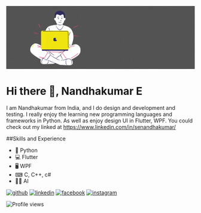![Designer and Developer and Tester](https://raw.githubusercontent.com/nandhakumare/nandhakumare/main/Nandhakumar%20(1).gif)

# Hi there 👋, Nandhakumar E
I am Nandhakumar from India, and I do design and development and testing. I really enjoy the learning new programming languages and frameworks in Python. 
As well as enjoy design UI in Flutter, WPF. You could check out my linked at https://www.linkedin.com/in/senandhakumar/

##Skills and Experience
* 🐍 Python
* 💻 Flutter
* 🖥  WPF
* ⌨ C, C++, c#
* 👨‍💻 AI

[<img src='https://cdn.jsdelivr.net/npm/simple-icons@3.0.1/icons/github.svg' alt='github' height='40'>](https://github.com/nandhakumare)  [<img src='https://cdn.jsdelivr.net/npm/simple-icons@3.0.1/icons/linkedin.svg' alt='linkedin' height='40'>](https://www.linkedin.com/in/senandhakumar/)  [<img src='https://cdn.jsdelivr.net/npm/simple-icons@3.0.1/icons/facebook.svg' alt='facebook' height='40'>](https://www.facebook.com/senandhakumar)  [<img src='https://cdn.jsdelivr.net/npm/simple-icons@3.0.1/icons/instagram.svg' alt='instagram' height='40'>](https://www.instagram.com/nandhak_nk/)  

![Profile views](https://gpvc.arturio.dev/nandhakumare)  
